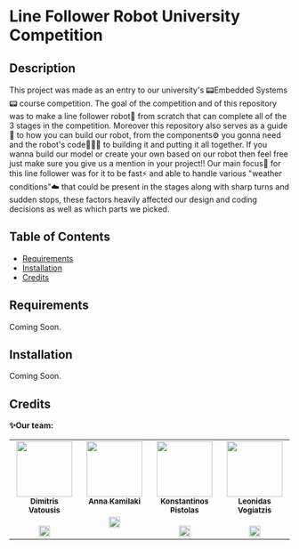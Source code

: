 # Line Follower Robot University Competition

## Description

This project was made as an entry to our university's 📟Embedded Systems📟 course competition. The goal of the competition and of this repository was to make a line follower robot🤖 from scratch that can complete all of the 3 stages in the competition.
Moreover this repository also serves as a guide📖 to how you can build our robot, from the components⚙️ you gonna need and the robot's code👨🏻‍💻 to building it and putting it all together. If you wanna build our model or create your own based on our robot then feel free just make sure you give us a mention in your project!! Our main focus📌 for this line follower was for it to be fast⚡️ and able to handle various "weather conditions"☁️ that could be present in the stages along with sharp turns and sudden stops, these factors heavily affected our design and coding decisions as well as which parts we picked.

## Table of Contents

- [Requirements](#requirements)
- [Installation](#installation)
- [Credits](#credits)

## Requirements
Coming Soon.

## Installation
Coming Soon.

## Credits
**✨Our team:**
<table>
  <tbody>
    <tr>
      <td align="center" valign="top" width="14.28%"><a href="https://github.com/TsipiDev"><img src="https://avatars.githubusercontent.com/u/182362978?v=4" width="100px;"/><br/><sub><b>Dimitris Vatousis</b></sub></a><br/><br>
      <a href="https://www.linkedin.com/in/dimitris-vatousis/"> <img src="https://upload.wikimedia.org/wikipedia/commons/c/ca/LinkedIn_logo_initials.png" width="20px;"/></a></td>  
      <td align="center" valign="top" width="14.28%"><a href="https://github.com/ankamim"><img src="https://avatars.githubusercontent.com/u/185844696?v=4" width="100px;"/><br/><sub><b>Anna Kamilaki</b></sub></a><br/><br>
      <a href="https://www.linkedin.com/in/anna-kamilaki-19689a332/"> <img src="https://upload.wikimedia.org/wikipedia/commons/c/ca/LinkedIn_logo_initials.png" width="20px;"/></a></td>
      <td align="center" valign="top" width="14.28%"><a href="https://github.com/KPISTOLAS"><img src="https://avatars.githubusercontent.com/u/122966880?v=4" width="100px;"/><br/><sub><b>Konstantinos Pistolas</b></sub></a><br/><br>
      <a href="https://www.linkedin.com/in/konstantinos-pistolas-aa7a12265/"> <img src="https://upload.wikimedia.org/wikipedia/commons/c/ca/LinkedIn_logo_initials.png" width="20px;"/></a></td>
      <td align="center" valign="top" width="14.28%"><img src="https://media.licdn.com/dms/image/v2/D4D03AQEkCNxpv8eZTg/profile-displayphoto-shrink_200_200/profile-displayphoto-shrink_200_200/0/1729271548777? e=1746057600&v=beta&t=NEjmiWWA9XHNOuAgHWd32XbOyokyfW2RPV9Sp8Cy8L4" width="100px;"/><br/><sub><b>Leonidas Vogiatzis</b></sub><br/><br>
      <a href="https://www.linkedin.com/in/leonidas-vogiatzis-3a7bb1333/"> <img src="https://upload.wikimedia.org/wikipedia/commons/c/ca/LinkedIn_logo_initials.png" width="20px;"/></a></td>
    </tr>  
  </tbody>
</table>

